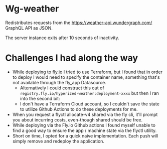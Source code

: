 # Wg-weather

Redistributes requests from the https://weather-api.wundergraph.com/ GraphQL API as JSON.

The server instance exits after 10 seconds of inactivity.

# Challenges I had along the way


- While deploying to fly.io I tried to use Terraform, but I found that in order to deploy I would need to specify the container name, something that's not available through the fly_app Datasource.
  - Alternatively I could construct this out of `registry.fly.io/hyperized-weather:deployment-xxxx` but then I ran into the second bit:
  - I don't have a Terraform Cloud account, so I couldn't save the state to utilize Github Actions to do these deployments for me.
- When you request a flyctl allocate-v4 shared via the fly cli, it'll prompt you about incurring costs, even-though shared should be free.
- While deploying via the Fly.io Github actions I found myself unable to find a good way to ensure the app / machine state via the flyctl utility.
- Short on time, I opted for a quick naive implementation. Each push will simply remove and redeploy the application.